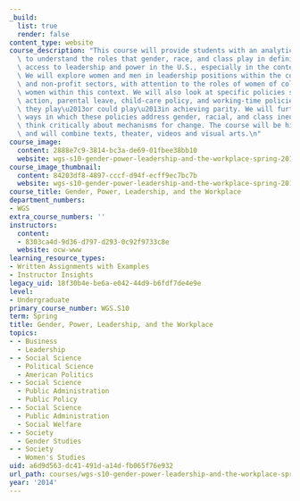 ```yaml
---
_build:
  list: true
  render: false
content_type: website
course_description: "This course will provide students with an analytic framework\
  \ to understand the roles that gender, race, and class play in defining and determining\
  \ access to leadership and power in the U.S., especially in the context of the workplace.\
  \ We will explore women and men in leadership positions within the corporate, political\
  \ and non-profit sectors, with attention to the roles of women of color and immigrant\
  \ women within this context. We will also look at specific policies such as affirmative\
  \ action, parental leave, child-care policy, and working-time policies and the role\
  \ they play\u2013or could play\u2013in achieving parity. We will further investigate\
  \ ways in which these policies address gender, racial, and class inequities, and\
  \ think critically about mechanisms for change. The course will be highly interactive,\
  \ and will combine texts, theater, videos and visual arts.\n"
course_image:
  content: 2888e7c9-3814-bc3a-de69-01fbee38bb10
  website: wgs-s10-gender-power-leadership-and-the-workplace-spring-2014
course_image_thumbnail:
  content: 84203df8-4897-cccf-d94f-ecff9ec7bc7b
  website: wgs-s10-gender-power-leadership-and-the-workplace-spring-2014
course_title: Gender, Power, Leadership, and the Workplace
department_numbers:
- WGS
extra_course_numbers: ''
instructors:
  content:
  - 8303ca4d-9d36-d797-d293-0c92f9733c8e
  website: ocw-www
learning_resource_types:
- Written Assignments with Examples
- Instructor Insights
legacy_uid: 18f30b4e-be6a-e042-44d9-b6fdf7de4e9e
level:
- Undergraduate
primary_course_number: WGS.S10
term: Spring
title: Gender, Power, Leadership, and the Workplace
topics:
- - Business
  - Leadership
- - Social Science
  - Political Science
  - American Politics
- - Social Science
  - Public Administration
  - Public Policy
- - Social Science
  - Public Administration
  - Social Welfare
- - Society
  - Gender Studies
- - Society
  - Women's Studies
uid: a6d9d563-dc41-491d-a14d-fb065f76e932
url_path: courses/wgs-s10-gender-power-leadership-and-the-workplace-spring-2014
year: '2014'
---
```

